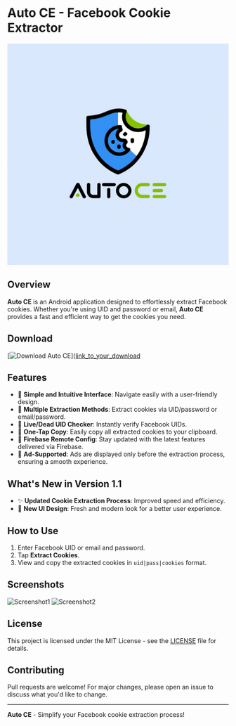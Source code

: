 # Auto CE - Facebook Cookie Extractor

![Auto CE Logo](https://github.com/Inception09/AutoCE-App/blob/main/logo.jpg)

## Overview
**Auto CE** is an Android application designed to effortlessly extract Facebook cookies. Whether you're using UID and password or email, **Auto CE** provides a fast and efficient way to get the cookies you need.

## Download
[![Download Auto CE](https://img.shields.io/badge/Download-Auto%20CE-brightgreen)]([link_to_your_download](https://raw.githubusercontent.com/Inception09/AutoCE-App/refs/heads/main/Auto%20CE%201.2.apk)

## Features
- 🔹 **Simple and Intuitive Interface**: Navigate easily with a user-friendly design.
- 🔹 **Multiple Extraction Methods**: Extract cookies via UID/password or email/password.
- 🔹 **Live/Dead UID Checker**: Instantly verify Facebook UIDs.
- 🔹 **One-Tap Copy**: Easily copy all extracted cookies to your clipboard.
- 🔹 **Firebase Remote Config**: Stay updated with the latest features delivered via Firebase.
- 🔹 **Ad-Supported**: Ads are displayed only before the extraction process, ensuring a smooth experience.

## What's New in Version 1.1
- ✨ **Updated Cookie Extraction Process**: Improved speed and efficiency.
- 🎨 **New UI Design**: Fresh and modern look for a better user experience.

## How to Use
1. Enter Facebook UID or email and password.
2. Tap **Extract Cookies**.
3. View and copy the extracted cookies in `uid|pass|cookies` format.

## Screenshots
![Screenshot1](link_to_screenshot_1)
![Screenshot2](link_to_screenshot_2)

## License
This project is licensed under the MIT License - see the [LICENSE](LICENSE) file for details.

## Contributing
Pull requests are welcome! For major changes, please open an issue to discuss what you'd like to change.

---

**Auto CE** - Simplify your Facebook cookie extraction process! 
